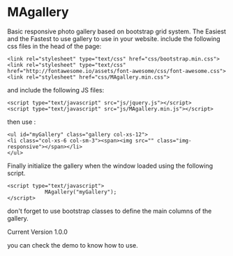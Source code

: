 # MAgallery
Basic responsive photo gallery based on bootstrap grid system.
The Easiest and the Fastest to use gallery to use in your website.
include the following css files in the head of the page:

	<link rel="stylesheet" type="text/css" href="css/bootstrap.min.css">
	<link rel="stylesheet" type="text/css" href="http://fontawesome.io/assets/font-awesome/css/font-awesome.css">
	<link rel="stylesheet" href="css/MAgallery.min.css">

and include the following JS files:

	<script type="text/javascript" src="js/jquery.js"></script>
	<script type="text/javascript" src="js/MAgallery.min.js"></script>

then use :

	<ul id="myGallery" class="gallery col-xs-12">
	<li class="col-xs-6 col-sm-3"><span><img src="" class="img-responsive"></span></li>
	</ul>

Finally initialize the gallery when the window loaded using the following script.

	<script type="text/javascript">
	    		MAgallery("myGallery");
	</script>

don't forget to use bootstrap classes to define the main columns of the gallery.

Current Version 1.0.0

you can check the demo to know how to use.

